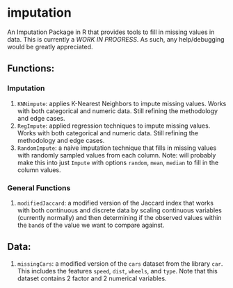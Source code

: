# imputation
An Imputation Package in R that provides tools to fill in missing values in data. This is currently a *WORK IN PROGRESS*. As such, any help/debugging would be greatly appreciated. 

## Functions:
### Imputation
1) `KNNimpute`: applies K-Nearest Neighbors to impute missing values. Works with both categorical and numeric data. Still refining the methodology and edge cases.
2) `RegImpute`: applied regression techniques to impute missing values. Works with both categorical and numeric data. Still refining the methodology and edge cases.
3) `RandomImpute`: a naive imputation technique that fills in missing values with randomly sampled values from each column. Note: will probably make this into just `Impute` with options `random`, `mean`, `median` to fill in the column values. 
### General Functions
1) `modifiedJaccard`: a modified version of the Jaccard index that works with both continuous and discrete data by scaling continuous variables (currently normally) and then determining if the observed values within the `band`s of the value we want to compare against.

## Data:
1) `missingCars`: a modified version of the `cars` dataset from the library `car`. This includes the features `speed`, `dist`, `wheels`, and `type`. Note that this dataset contains 2 factor and 2 numerical variables. 
